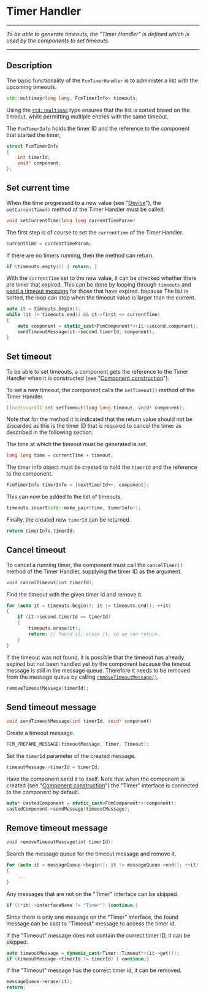 # Timer Handler
***
_To be able to generate timeouts, the "Timer Handler" is defined which is used by the components to set timeouts._
***

## Description

The basic functionality of the ``FcmTimerHandler`` is to administer a list with the upcoming timeouts.

```cpp
std::multimap<long long, FcmTimerInfo> timeouts;
```

Using the [``std::multimap``](https://en.cppreference.com/w/cpp/container/multimap) type ensures that the list is sorted based on the timeout, while permitting multiple entries with the same timeout.

The ``FcmTimerInfo`` holds the timer ID and the reference to the component that started the timer,

```cpp
struct FcmTimerInfo
{
    int timerId;
    void* component;
};
```

## Set current time
When the time progressed to a new value (see "[Device](Device.md)"), the ``setCurrentTime()`` method of the Timer Handler must be called.

```cpp
void setCurrentTime(long long currentTimeParam)
```

The first step is of course to set the ``currentTime`` of the Timer Handler.

```cpp
currentTime = currentTimeParam;
```

If there are no timers running, then the method can return.

```cpp
if (timeouts.empty()) { return; }
```

With the ``currentTime`` set to the new value, it can be checked whether there are timer that expired. This can be done by looping through ``timeouts`` and [send a timeout message](#send-timeout-message) for those that have expired. because The list is sorted, the loop can stop when the timeout value is larger than the current.

```cpp
auto it = timeouts.begin();
while (it != timeouts.end() && it->first <= currentTime)
{
    auto component = static_cast<FcmComponent*>(it->second.component);
    sendTimeoutMessage(it->second.timerId, component);
}
```

## Set timeout

To be able to set timeouts, a component gets the reference to the Timer Handler when it is constructed (see "[Component construction](Component.md#component-construction)").

To set a new timeout, the component calls the ``setTimeout()`` method of the Timer Handler.

```cpp
[[nodiscard]] int setTimeout(long long timeout, void* component);
```
Note that for the method it is indicated that the return value should not be discarded as this is the timer ID that is required to cancel the timer as described in the following section.

The time at which the timeout must be generated is set.
    
```cpp   
long long time = currentTime + timeout;
```

The timer info object must be created to hold the ``timerId`` and the reference to the component.

```cpp
FcmTimerInfo timerInfo = {nextTimerId++, component};
```

This can now be added to the list of timeouts.

```cpp
timeouts.insert(std::make_pair(time, timerInfo));
```

Finally, the created new ``timerId`` can be returned.
    
```cpp
return timerInfo.timerId;
```

## Cancel timeout

To cancel a running timer, the component must call the ``cancelTimer()`` method of the Timer Handler, supplying the timer ID as the argument.


```cpp
void cancelTimeout(int timerId);
```

Find the timeout with the given timer id and remove it.

```cpp
for (auto it = timeouts.begin(); it != timeouts.end(); ++it)
{
    if (it->second.timerId == timerId)
    {
        timeouts.erase(it);
        return; // Found it, erase it, so we can return.
    }
}
```

If the timeout was not found, it is possible that the timeout has already expired but not been handled yet by the component because the timeout message is still in the message queue. Therefore it needs to be removed from the message queue by calling [``removeTimeoutMessage()``](#remove-timeout-message).

```cpp
removeTimeoutMessage(timerId);
```

## Send timeout message

```cpp
void sendTimeoutMessage(int timerId, void* component)
```

Create a timeout message.

```cpp
FCM_PREPARE_MESSAGE(timeoutMessage, Timer, Timeout);
```

Set the ``timerId`` parameter of the created message.

```cpp
timeoutMessage->timerId = timerId;
```

Have the component send it to itself. Note that when the component is created (see "[Component construction](Component.md#component-construction)") the "Timer" interface is connected to the component by default.

```cpp
auto* castedComponent = static_cast<FcmComponent*>(component);
castedComponent->sendMessage(timeoutMessage);
```

## Remove timeout message

```cpp
void removeTimeoutMessage(int timerId);
```

Search the message queue for the timeout message and remove it.

```cpp
for (auto it = messageQueue->begin(); it != messageQueue->end(); ++it)
{
    ...
}
```

Any messages that are not on the "Timer" interface can be skipped.

```cpp
if ((*it)->interfaceName != "Timer") {continue;}
```
Since there is only one message on the "Timer" interface, the found message can be cast to "Timeout" message to access the timer id.

If the "Timeout" message does not contain the correct timer ID, it can be skipped.

```cpp
auto timeoutMessage = dynamic_cast<Timer::Timeout*>(it->get());
if (timeoutMessage->timerId != timerId) { continue;}
```

If the "Timeout" message has the correct timer id, it can be removed.

```cpp
messageQueue->erase(it);
return;
```